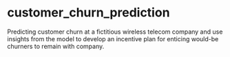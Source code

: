 # customer_churn_prediction
Predicting customer churn at a fictitious wireless telecom company and use insights from the model to develop an incentive plan for enticing would-be churners to remain with company.
